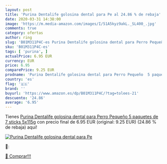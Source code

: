 ```yaml
---
layout: post
title: 'Purina Dentalife golosina dental para Pe al 24.86 % de rebaja'
date: 2020-03-31 14:38:00
image: 'https://m.media-amazon.com/images/I/51A5kyz9akL._SL400_.jpg'
comments: true
category: ofertas
author: ring
slug: 'B01M311P4C-es Purina Dentalife golosina dental para Perro Pequeño 5...'
sku: 'B01M311P4C-es'
tags: [ 'purina', ]
actualPrice: 6.95 EUR
currency: EUR
price: 6.95
comparePrice: 9.25 EUR
prodname: 'Purina Dentalife golosina dental para Perro Pequeño  5 paquetes de 7 sticks  5x115g'
country: 'es'
flag: '🇪🇸'
brand: ''
buyurl: 'https://www.amazon.es/dp/B01M311P4C/?tag=tolees-21'
descuento: '24.86'
average: '6.95'
---
```


Tienes [Purina Dentalife golosina dental para Perro Pequeño  5 paquetes de 7 sticks  5x115g](https://www.amazon.es/dp/B01M311P4C/?tag=tolees-21) con precio final de  6.95 EUR (original: 9.25 EUR) (24.86 %  de rebaja) aqui!

[![Purina Dentalife golosina dental para Pe](https://m.media-amazon.com/images/I/51A5kyz9akL._SL400_.jpg)](https://www.amazon.es/dp/B01M311P4C/?tag=tolees-21)

🔎:


[🛒 Comprar!!!](https://www.amazon.es/dp/B01M311P4C/?tag=tolees-21)
